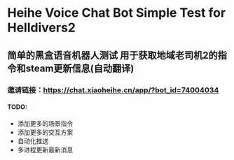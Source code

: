 # Heihe Voice Chat Bot Simple Test for Helldivers2
## 简单的黑盒语音机器人测试 用于获取地域老司机2的指令和steam更新信息(自动翻译)
### 邀请链接：https://chat.xiaoheihe.cn/app/?bot_id=74004034

#### TODO:
* 添加更多的场景指令
* 添加更多的交互方案
* 自动化推送
* 多进程更新最新消息
